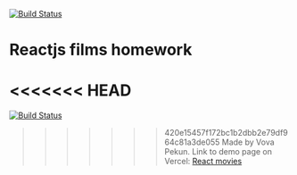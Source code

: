 [![Build Status](https://travis-ci.org/Vight86/reactjs-films-homework.svg?branch=main)](https://travis-ci.org/Vight86/reactjs-films-homework)
# Reactjs films homework
<<<<<<< HEAD
=======
[![Build Status](https://travis-ci.org/Vight86/reactjs-films-homework.svg?branch=main)](https://travis-ci.org/Vight86/reactjs-films-homework)

>>>>>>> 420e15457f172bc1b2dbb2e79df964c81a3de055
Made by Vova Pekun.
Link to demo page on Vercel:
[React movies](https://reactjs-films-homework-48y24735i-vight86.vercel.app/)

